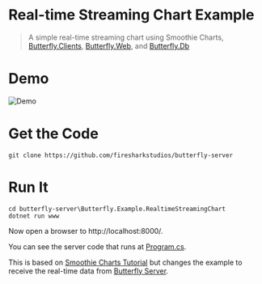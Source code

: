 # Real-time Streaming Chart Example

> A simple real-time streaming chart using Smoothie Charts, [Butterfly.Clients](https://github.com/firesharkstudios/butterfly-client), [Butterfly.Web](https://github.com/firesharkstudios/butterfly-web), and [Butterfly.Db](https://github.com/firesharkstudios/butterfly-db)

# Demo

![Demo](https://raw.githubusercontent.com/firesharkstudios/butterfly-server/master/img/real-time-chart-demo.gif) 

# Get the Code

```
git clone https://github.com/firesharkstudios/butterfly-server
```

# Run It

```
cd butterfly-server\Butterfly.Example.RealtimeStreamingChart
dotnet run www
```

Now open a browser to http://localhost:8000/.

You can see the server code that runs at [Program.cs](https://github.com/firesharkstudios/butterfly-server/blob/master/Butterfly.Example.RealtimeStreamingChart/Program.cs).

This is based on [Smoothie Charts Tutorial](http://smoothiecharts.org/tutorial.html) but changes the example to receive the real-time data from [Butterfly Server](https://butterflyserver.io).

